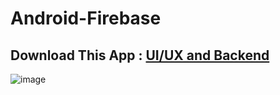 # Android-Firebase
## Download This App : [UI/UX and Backend](https://github.com/imvickykumar999/Android-Firebase/blob/main/app-debug.apk)

![image](https://user-images.githubusercontent.com/50515418/138085893-7527f667-9aea-4a81-9ce5-774de2fa7ed0.png)
